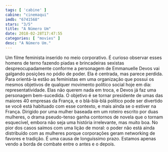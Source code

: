 ```yaml
---
tags: [ 'cabine' ]
cabine: "cinemaqui"
imdb: "6741568"
stars: "3/5"
title: "A Número Um"
date: 2018-02-28T17:47:55
categories: [ "movies" ]
desc: "A Número Um."
---
```

Um filme feminista inserido no meio corporativo. É curioso observar esses homens de terno fazendo piadas e brincadeiras sexistas despreocupadamente conforme a personagem de Emmanuelle Devos vai galgando posições no pódio de poder. Ela é centrada, mas parece perdida. Para orientá-la estão as feministas em uma organização que possui os mesmos objetivos de qualquer movimento político social hoje em dia: representatividade. Elas não querem nada em troca, e Devos já faz uma personagem bem-sucedida. O objetivo é se tornar presidente de umas das maiores 40 empresas da França, e o blá-blá-blá político pode ser divertido se você está habituado com esse contexto, e mais ainda se o estiver na França. Dirigido por uma mulher baseada em um roteiro escrito por duas mulheres, o drama pseudo-tenso ganha contornos de novela que o tornam esquecível, embora não seja uma história irrelevante, mas muito boa. No pior dos casos saímos com uma lição de moral: o poder não está ainda distribuído com as mulheres porque corporações geram networking de favores e tradição. É uma causa de longuíssimo prazo. Estamos apenas vendo a borda de combate entre o antes e o depois.
